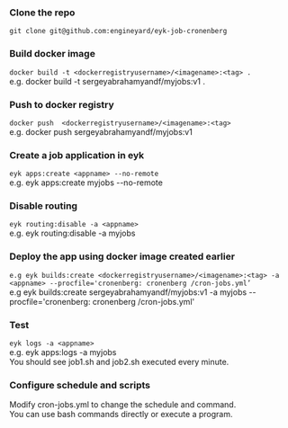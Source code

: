 ### Clone the repo
`git clone git@github.com:engineyard/eyk-job-cronenberg`

### Build docker image
`docker build -t <dockerregistryusername>/<imagename>:<tag> .`<br/>
e.g. docker build -t sergeyabrahamyandf/myjobs:v1 .

### Push to docker registry
`docker push  <dockerregistryusername>/<imagename>:<tag>`<br/>
e.g. docker push sergeyabrahamyandf/myjobs:v1

### Create a job application in eyk
`eyk apps:create <appname> --no-remote`<br/>
e.g. eyk apps:create myjobs --no-remote

### Disable routing
`eyk routing:disable -a <appname>`<br/>
e.g. eyk routing:disable -a myjobs

### Deploy the app using docker image created earlier
`e.g eyk builds:create <dockerregistryusername>/<imagename>:<tag> -a <appname> --procfile='cronenberg: cronenberg /cron-jobs.yml’`<br/>
e.g eyk builds:create sergeyabrahamyandf/myjobs:v1 -a myjobs --procfile='cronenberg: cronenberg /cron-jobs.yml'

### Test
`eyk logs -a <appname>`<br/>
e.g. eyk apps:logs -a myjobs<br/>
You should see job1.sh and job2.sh executed every minute.

### Configure schedule and scripts
Modify cron-jobs.yml to change the schedule and command.<br/>
You can use bash commands directly or execute a program.





